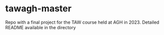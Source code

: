 # tawagh-master
Repo with a final project for the TAW course held at AGH in 2023. 
Detailed README available in the directory
